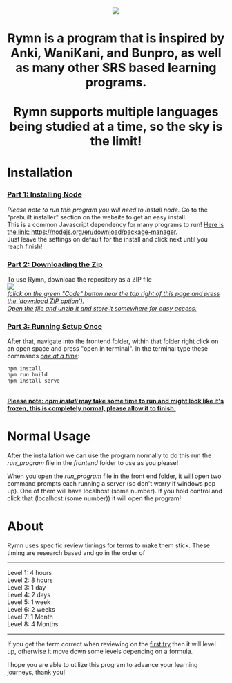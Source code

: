 <div align = "center" ><img src = "https://github.com/NabeelElberry/RymnRemade/assets/74639890/6cddf73d-2f44-42ff-b30b-8c8f8e75721b"></div>
<h1 align = "center">Rymn is a program that is inspired by Anki, WaniKani, and Bunpro, as well as many other SRS based learning programs.<br><br>Rymn supports multiple languages being studied at a time, so the sky is the limit!</h1>

<h1>Installation</h1>
<h3><ins>Part 1: Installing Node</ins></h3>
<em>Please note to run this program you will need to install node.</em> Go to the "prebuilt installer" section on the website to get an easy install.<br>
This is a common Javascript dependency for many programs to run! <u>Here is the link: https://nodejs.org/en/download/package-manager. </u>
<br>
Just leave the settings on default for the install and click next until you reach finish! 
<h3><ins>Part 2: Downloading the Zip</ins></h3>

To use Rymn, download the repository as a ZIP file <em><ins><br><img src = "https://github.com/NabeelElberry/RymnRemade/assets/74639890/2f1baeb0-8e88-4f25-87ed-84f76de43f6b"><br>(click on the green "Code" button near the top right of this page and press the 'download ZIP option'). <br>Open the file and unzip it and store it somewhere for easy access.</ins></em>
<br>

<h3><ins>Part 3: Running Setup Once</ins></h3>
After that, navigate into the frontend folder, within that folder right click on an open space and press "open in terminal". In the terminal type these commands <em><u>one at a time</u></em>:

```
npm install
npm run build
npm install serve
```

<br>
<strong><ins>Please note: <em>npm install</em> may take some time to run and might look like it's frozen, this is completely normal, please allow it to finish.</ins></strong>

<h1>Normal Usage</h1>
After the installation we can use the program normally to do this run the <em>run_program</em> file in the <em>frontend</em> folder to use as you please!

When you open the <em>run_program</em> file in the front end folder, it will open two command prompts each running a server (so don't worry if windows pop up). One of them will have localhost:(some number). If you hold control and click that (localhost:(some number)) it will open the program!

<h1>About </h1>
Rymn uses specific review timings for terms to make them stick. These timing are research based and go in the order of <br>
<hr>
Level 1: 4 hours<br>
Level 2: 8 hours<br>
Level 3: 1 day<br>
Level 4: 2 days<br>
Level 5: 1 week<br>
Level 6: 2 weeks<br>
Level 7: 1 Month<br>
Level 8: 4 Months<br>
<hr>
If you get the term correct when reviewing on the <ins>first try</ins> then it will level up, otherwise it move down some levels depending on a formula.

I hope you are able to utilize this program to advance your learning journeys, thank you!
